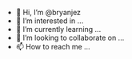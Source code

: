 - 👋 Hi, I’m @bryanjez
- 👀 I’m interested in ...
- 🌱 I’m currently learning ...
- 💞️ I’m looking to collaborate on ...
- 📫 How to reach me ...

<!---
bryanjez/bryanjez is a ✨ special ✨ repository because its `README.md` (this file) appears on your GitHub profile.
You can click the Preview link to take a look at your changes.
--->
